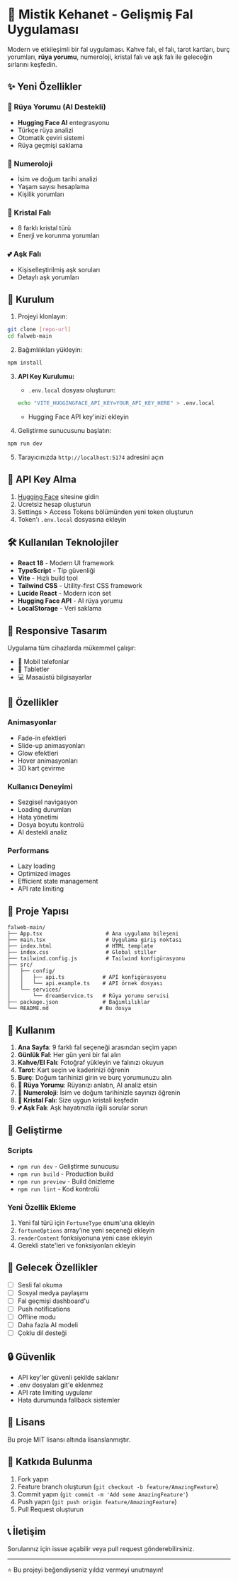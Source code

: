 # 🌟 Mistik Kehanet - Gelişmiş Fal Uygulaması

Modern ve etkileşimli bir fal uygulaması. Kahve falı, el falı, tarot kartları, burç yorumları, **rüya yorumu**, numeroloji, kristal falı ve aşk falı ile geleceğin sırlarını keşfedin.

## ✨ Yeni Özellikler

### 🌙 Rüya Yorumu (AI Destekli)
- **Hugging Face AI** entegrasyonu
- Türkçe rüya analizi
- Otomatik çeviri sistemi
- Rüya geçmişi saklama

### 👑 Numeroloji
- İsim ve doğum tarihi analizi
- Yaşam sayısı hesaplama
- Kişilik yorumları

### 💎 Kristal Falı
- 8 farklı kristal türü
- Enerji ve korunma yorumları

### 💕 Aşk Falı
- Kişiselleştirilmiş aşk soruları
- Detaylı aşk yorumları

## 🚀 Kurulum

1. Projeyi klonlayın:
```bash
git clone [repo-url]
cd falweb-main
```

2. Bağımlılıkları yükleyin:
```bash
npm install
```

3. **API Key Kurulumu:**
   - `.env.local` dosyası oluşturun:
   ```bash
   echo "VITE_HUGGINGFACE_API_KEY=YOUR_API_KEY_HERE" > .env.local
   ```
   - Hugging Face API key'inizi ekleyin

4. Geliştirme sunucusunu başlatın:
```bash
npm run dev
```

5. Tarayıcınızda `http://localhost:5174` adresini açın

## 🔑 API Key Alma

1. [Hugging Face](https://huggingface.co/) sitesine gidin
2. Ücretsiz hesap oluşturun
3. Settings > Access Tokens bölümünden yeni token oluşturun
4. Token'ı `.env.local` dosyasına ekleyin

## 🛠️ Kullanılan Teknolojiler

- **React 18** - Modern UI framework
- **TypeScript** - Tip güvenliği
- **Vite** - Hızlı build tool
- **Tailwind CSS** - Utility-first CSS framework
- **Lucide React** - Modern icon set
- **Hugging Face API** - AI rüya yorumu
- **LocalStorage** - Veri saklama

## 📱 Responsive Tasarım

Uygulama tüm cihazlarda mükemmel çalışır:
- 📱 Mobil telefonlar
- 📱 Tabletler
- 💻 Masaüstü bilgisayarlar

## 🎨 Özellikler

### Animasyonlar
- Fade-in efektleri
- Slide-up animasyonları
- Glow efektleri
- Hover animasyonları
- 3D kart çevirme

### Kullanıcı Deneyimi
- Sezgisel navigasyon
- Loading durumları
- Hata yönetimi
- Dosya boyutu kontrolü
- AI destekli analiz

### Performans
- Lazy loading
- Optimized images
- Efficient state management
- API rate limiting

## 📁 Proje Yapısı

```
falweb-main/
├── App.tsx                    # Ana uygulama bileşeni
├── main.tsx                   # Uygulama giriş noktası
├── index.html                 # HTML template
├── index.css                  # Global stiller
├── tailwind.config.js         # Tailwind konfigürasyonu
├── src/
│   ├── config/
│   │   ├── api.ts            # API konfigürasyonu
│   │   └── api.example.ts    # API örnek dosyası
│   └── services/
│       └── dreamService.ts   # Rüya yorumu servisi
├── package.json              # Bağımlılıklar
└── README.md                # Bu dosya
```

## 🎯 Kullanım

1. **Ana Sayfa**: 9 farklı fal seçeneği arasından seçim yapın
2. **Günlük Fal**: Her gün yeni bir fal alın
3. **Kahve/El Falı**: Fotoğraf yükleyin ve falınızı okuyun
4. **Tarot**: Kart seçin ve kaderinizi öğrenin
5. **Burç**: Doğum tarihinizi girin ve burç yorumunuzu alın
6. **🌙 Rüya Yorumu**: Rüyanızı anlatın, AI analiz etsin
7. **👑 Numeroloji**: İsim ve doğum tarihinizle sayınızı öğrenin
8. **💎 Kristal Falı**: Size uygun kristali keşfedin
9. **💕 Aşk Falı**: Aşk hayatınızla ilgili sorular sorun

## 🔧 Geliştirme

### Scripts
- `npm run dev` - Geliştirme sunucusu
- `npm run build` - Production build
- `npm run preview` - Build önizleme
- `npm run lint` - Kod kontrolü

### Yeni Özellik Ekleme
1. Yeni fal türü için `FortuneType` enum'una ekleyin
2. `fortuneOptions` array'ine yeni seçeneği ekleyin
3. `renderContent` fonksiyonuna yeni case ekleyin
4. Gerekli state'leri ve fonksiyonları ekleyin

## 🌟 Gelecek Özellikler

- [ ] Sesli fal okuma
- [ ] Sosyal medya paylaşımı
- [ ] Fal geçmişi dashboard'u
- [ ] Push notifications
- [ ] Offline modu
- [ ] Daha fazla AI modeli
- [ ] Çoklu dil desteği

## 🔒 Güvenlik

- API key'ler güvenli şekilde saklanır
- .env dosyaları git'e eklenmez
- API rate limiting uygulanır
- Hata durumunda fallback sistemler

## 📄 Lisans

Bu proje MIT lisansı altında lisanslanmıştır.

## 🤝 Katkıda Bulunma

1. Fork yapın
2. Feature branch oluşturun (`git checkout -b feature/AmazingFeature`)
3. Commit yapın (`git commit -m 'Add some AmazingFeature'`)
4. Push yapın (`git push origin feature/AmazingFeature`)
5. Pull Request oluşturun

## 📞 İletişim

Sorularınız için issue açabilir veya pull request gönderebilirsiniz.

---

⭐ Bu projeyi beğendiyseniz yıldız vermeyi unutmayın!
